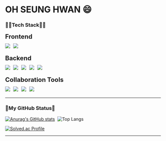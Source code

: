 # OH SEUNG HWAN 😄

<h3>💪🏻Tech Stack💪🏻</h3>

<style>
  .category {
    margin-bottom: 20px;
  }
  .category-title {
    font-size: 20px;
    font-weight: bold;
    margin-bottom: 10px;
  }
  .badges {
    display: flex;
    gap: 10px;
    flex-wrap: wrap; /* 줄바꿈 가능 */
  }
</style>

<div class="category">
  <div class="category-title">Frontend</div>
  <div class="badges">
    <img src="https://img.shields.io/badge/HTML5-E34F26?style=for-the-badge&logo=html5&logoColor=white">
    <img src="https://img.shields.io/badge/CSS3-1572B6?style=for-the-badge&logo=css3&logoColor=white">
  </div>
</div>

<div class="category">
  <div class="category-title">Backend</div>
  <div class="badges">
    <img src="https://img.shields.io/badge/Java-007396?style=for-the-badge&logo=openjdk&logoColor=white">
    <img src="https://img.shields.io/badge/Spring-6DB33F?style=for-the-badge&logo=spring&logoColor=white">
    <img src="https://img.shields.io/badge/Spring Boot-6DB33F?style=for-the-badge&logo=springboot&logoColor=white">
    <img src="https://img.shields.io/badge/MySQL-4479A1?style=for-the-badge&logo=mysql&logoColor=white">
    <img src="https://img.shields.io/badge/AMAZON AWS-232F3E?style=for-the-badge&logo=amazonaws&logoColor=white">
  </div>
</div>

<div class="category">
  <div class="category-title">Collaboration Tools</div>
  <div class="badges">
    <img src="https://img.shields.io/badge/Git-F05032?style=for-the-badge&logo=git&logoColor=white">
    <img src="https://img.shields.io/badge/GitHub-181717?style=for-the-badge&logo=github&logoColor=white">
    <img src="https://img.shields.io/badge/Notion-000000?style=for-the-badge&logo=notion&logoColor=white">
    <img src="https://img.shields.io/badge/Slack-4A154B?style=for-the-badge&logo=slack&logoColor=white">
  </div>
</div>



<hr>

<h3>🔅My GitHub Status🔅</h3>
<div>

[![Anurag's GitHub stats](https://github-readme-stats.vercel.app/api?username=tmdghks00&hide_title=true&show_icons=true&include_all_commits=true&disable_animations=true&theme=vue)](https://github.com/tmdghks00)&nbsp;&nbsp;![Top Langs](https://github-readme-stats.vercel.app/api/top-langs/?username=tmdghks00&layout=compact)
</div>

[![Solved.ac Profile](http://mazassumnida.wtf/api/v2/generate_badge?boj=wxtq12)](https://solved.ac/wxtq12/)

<hr>
